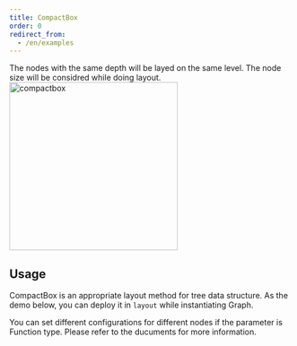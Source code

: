```yaml
---
title: CompactBox
order: 0
redirect_from:
  - /en/examples
---
```


The nodes with the same depth will be layed on the same level. The node size will be considred while doing layout. <br /> <img src='https://gw.alipayobjects.com/mdn/rms_f8c6a0/afts/img/A*z-ESRoHTpvIAAAAAAAAAAABkARQnAQ' alt='compactbox' width='300'/>

## Usage

CompactBox is an appropriate layout method for tree data structure. As the demo below, you can deploy it in `layout` while instantiating Graph.

You can set different configurations for different nodes if the parameter is Function type. Please refer to the ducuments for more information.
